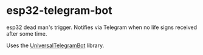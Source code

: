# esp32-telegram-bot

esp32 dead man's trigger. Notifies via Telegram when no life signs received after some time.

Uses the [UniversalTelegramBot](https://github.com/witnessmenow/Universal-Arduino-Telegram-Bot) library.
